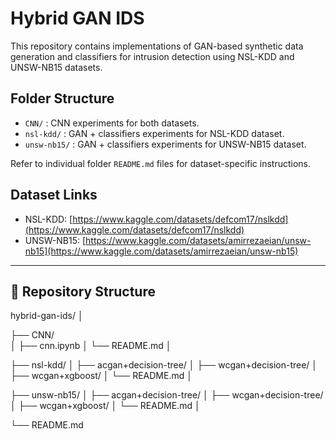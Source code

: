 # Hybrid GAN IDS

This repository contains implementations of GAN-based synthetic data generation and classifiers for intrusion detection using NSL-KDD and UNSW-NB15 datasets.

## Folder Structure

- `CNN/` : CNN experiments for both datasets.
- `nsl-kdd/` : GAN + classifiers experiments for NSL-KDD dataset.
- `unsw-nb15/` : GAN + classifiers experiments for UNSW-NB15 dataset.

Refer to individual folder `README.md` files for dataset-specific instructions.

## Dataset Links

- NSL-KDD: [https://www.kaggle.com/datasets/defcom17/nslkdd](https://www.kaggle.com/datasets/defcom17/nslkdd)
- UNSW-NB15: [https://www.kaggle.com/datasets/amirrezaeian/unsw-nb15](https://www.kaggle.com/datasets/amirrezaeian/unsw-nb15)

---

## 📂 Repository Structure
hybrid-gan-ids/
│

├── CNN/<br>
│   ├── cnn.ipynb
│   └── README.md
│

├── nsl-kdd/
│   ├── acgan+decision-tree/
│   ├── wcgan+decision-tree/
│   ├── wcgan+xgboost/
│   └── README.md
│

├── unsw-nb15/
│   ├── acgan+decision-tree/
│   ├── wcgan+decision-tree/
│   ├── wcgan+xgboost/
│   └── README.md
│

└── README.md
